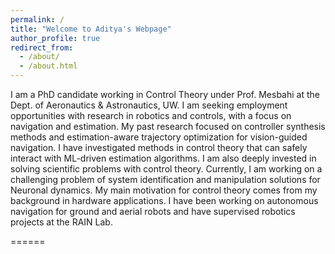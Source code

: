 ```yaml
---
permalink: /
title: "Welcome to Aditya's Webpage"
author_profile: true
redirect_from: 
  - /about/
  - /about.html
---
```


I am a PhD candidate working in Control Theory under Prof. Mesbahi at the Dept. of Aeronautics &
Astronautics, UW. I am seeking employment opportunities with research in robotics and controls, with
a focus on navigation and estimation. My past research focused on controller synthesis methods and
estimation-aware trajectory optimization for vision-guided navigation. I have investigated methods in
control theory that can safely interact with ML-driven estimation algorithms. I am also deeply invested
in solving scientific problems with control theory. Currently, I am working on a challenging problem of
system identification and manipulation solutions for Neuronal dynamics.
My main motivation for control theory comes from my background in hardware applications. I
have been working on autonomous navigation for ground and aerial robots and have supervised robotics
projects at the RAIN Lab.


======


